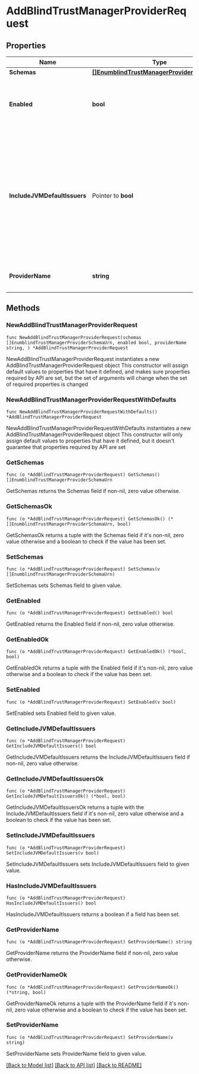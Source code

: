 # AddBlindTrustManagerProviderRequest

## Properties

Name | Type | Description | Notes
------------ | ------------- | ------------- | -------------
**Schemas** | [**[]EnumblindTrustManagerProviderSchemaUrn**](EnumblindTrustManagerProviderSchemaUrn.md) |  | 
**Enabled** | **bool** | Indicate whether the Trust Manager Provider is enabled for use. | 
**IncludeJVMDefaultIssuers** | Pointer to **bool** | Indicates whether certificates issued by an authority included in the JVM&#39;s set of default issuers should be automatically trusted, even if they would not otherwise be trusted by this provider. | [optional] 
**ProviderName** | **string** | Name of the new Trust Manager Provider | 

## Methods

### NewAddBlindTrustManagerProviderRequest

`func NewAddBlindTrustManagerProviderRequest(schemas []EnumblindTrustManagerProviderSchemaUrn, enabled bool, providerName string, ) *AddBlindTrustManagerProviderRequest`

NewAddBlindTrustManagerProviderRequest instantiates a new AddBlindTrustManagerProviderRequest object
This constructor will assign default values to properties that have it defined,
and makes sure properties required by API are set, but the set of arguments
will change when the set of required properties is changed

### NewAddBlindTrustManagerProviderRequestWithDefaults

`func NewAddBlindTrustManagerProviderRequestWithDefaults() *AddBlindTrustManagerProviderRequest`

NewAddBlindTrustManagerProviderRequestWithDefaults instantiates a new AddBlindTrustManagerProviderRequest object
This constructor will only assign default values to properties that have it defined,
but it doesn't guarantee that properties required by API are set

### GetSchemas

`func (o *AddBlindTrustManagerProviderRequest) GetSchemas() []EnumblindTrustManagerProviderSchemaUrn`

GetSchemas returns the Schemas field if non-nil, zero value otherwise.

### GetSchemasOk

`func (o *AddBlindTrustManagerProviderRequest) GetSchemasOk() (*[]EnumblindTrustManagerProviderSchemaUrn, bool)`

GetSchemasOk returns a tuple with the Schemas field if it's non-nil, zero value otherwise
and a boolean to check if the value has been set.

### SetSchemas

`func (o *AddBlindTrustManagerProviderRequest) SetSchemas(v []EnumblindTrustManagerProviderSchemaUrn)`

SetSchemas sets Schemas field to given value.


### GetEnabled

`func (o *AddBlindTrustManagerProviderRequest) GetEnabled() bool`

GetEnabled returns the Enabled field if non-nil, zero value otherwise.

### GetEnabledOk

`func (o *AddBlindTrustManagerProviderRequest) GetEnabledOk() (*bool, bool)`

GetEnabledOk returns a tuple with the Enabled field if it's non-nil, zero value otherwise
and a boolean to check if the value has been set.

### SetEnabled

`func (o *AddBlindTrustManagerProviderRequest) SetEnabled(v bool)`

SetEnabled sets Enabled field to given value.


### GetIncludeJVMDefaultIssuers

`func (o *AddBlindTrustManagerProviderRequest) GetIncludeJVMDefaultIssuers() bool`

GetIncludeJVMDefaultIssuers returns the IncludeJVMDefaultIssuers field if non-nil, zero value otherwise.

### GetIncludeJVMDefaultIssuersOk

`func (o *AddBlindTrustManagerProviderRequest) GetIncludeJVMDefaultIssuersOk() (*bool, bool)`

GetIncludeJVMDefaultIssuersOk returns a tuple with the IncludeJVMDefaultIssuers field if it's non-nil, zero value otherwise
and a boolean to check if the value has been set.

### SetIncludeJVMDefaultIssuers

`func (o *AddBlindTrustManagerProviderRequest) SetIncludeJVMDefaultIssuers(v bool)`

SetIncludeJVMDefaultIssuers sets IncludeJVMDefaultIssuers field to given value.

### HasIncludeJVMDefaultIssuers

`func (o *AddBlindTrustManagerProviderRequest) HasIncludeJVMDefaultIssuers() bool`

HasIncludeJVMDefaultIssuers returns a boolean if a field has been set.

### GetProviderName

`func (o *AddBlindTrustManagerProviderRequest) GetProviderName() string`

GetProviderName returns the ProviderName field if non-nil, zero value otherwise.

### GetProviderNameOk

`func (o *AddBlindTrustManagerProviderRequest) GetProviderNameOk() (*string, bool)`

GetProviderNameOk returns a tuple with the ProviderName field if it's non-nil, zero value otherwise
and a boolean to check if the value has been set.

### SetProviderName

`func (o *AddBlindTrustManagerProviderRequest) SetProviderName(v string)`

SetProviderName sets ProviderName field to given value.



[[Back to Model list]](../README.md#documentation-for-models) [[Back to API list]](../README.md#documentation-for-api-endpoints) [[Back to README]](../README.md)


